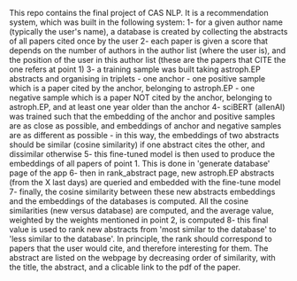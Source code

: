 This repo contains the final project of CAS NLP.
It is a recommendation system, which was built in the following system:
1- for a given author name (typically the user's name), a database is created by collecting the abstracts of all papers cited once by the user
2- each paper is given a score that depends on the number of authors in the author list (where the user is), and the position of the user in this author list (these are the papers that CITE the one refers at point 1)
3- a training sample was built taking astroph.EP abstracts and organising in triplets
    - one anchor
    - one positive sample which is a paper cited by the anchor, belonging to astroph.EP
    - one negative sample which is a paper NOT cited by the anchor, belonging to astroph.EP, and at least one year older than the anchor
4- sciBERT (allenAI) was trained such that the embedding of the anchor and positive samples are as close as possible, and embeddings of anchor and negative samples are as different as possible
    - in this way, the embeddings of two abstracts should be similar (cosine similarity) if one abstract cites the other, and dissimilar otherwise
5- this fine-tuned model is then used to produce the embeddings of all papers of point 1. This is done in 'generate database' page of the app
6- then in rank_abstract page, new astroph.EP abstracts (from the X last days) are queried and embedded with the fine-tune model
7- finally, the cosine similarity between these new abstracts embeddings and the embeddings of the databases is computed. All the cosine similarities (new versus database) are computed, and the average value, weighted by the weights mentioned in point 2, is computed
8- this final value is used to rank new abstracts from 'most similar to the database' to 'less similar to the database'. In principle, the rank should correspond to papers that the user would cite, and therefore interesting for them.
The abstract are listed on the webpage by decreasing order of similarity, with the title, the abstract, and a clicable link to the pdf of the paper.
    
